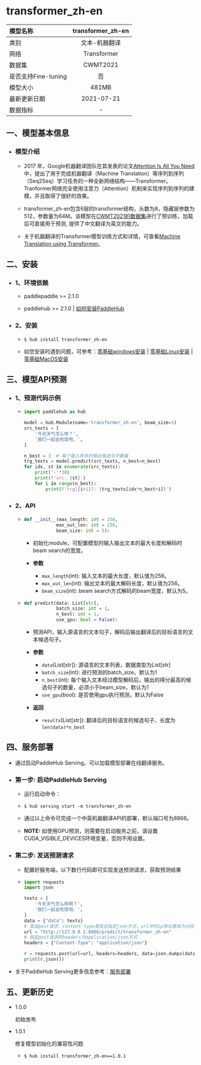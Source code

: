 # transformer_zh-en
|模型名称|transformer_zh-en|
| :--- | :---: | 
|类别|文本-机器翻译|
|网络|Transformer|
|数据集|CWMT2021|
|是否支持Fine-tuning|否|
|模型大小|481MB|
|最新更新日期|2021-07-21|
|数据指标|-|

## 一、模型基本信息

- ### 模型介绍

  - 2017 年，Google机器翻译团队在其发表的论文[Attention Is All You Need](https://arxiv.org/abs/1706.03762)中，提出了用于完成机器翻译（Machine Translation）等序列到序列（Seq2Seq）学习任务的一种全新网络结构——Transformer。Tranformer网络完全使用注意力（Attention）机制来实现序列到序列的建模，并且取得了很好的效果。

  - transformer_zh-en包含6层的transformer结构，头数为8，隐藏层参数为512，参数量为64M。该模型在[CWMT2021的数据集](http://nlp.nju.edu.cn/cwmt-wmt)进行了预训练，加载后可直接用于预测, 提供了中文翻译为英文的能力。

  - 关于机器翻译的Transformer模型训练方式和详情，可查看[Machine Translation using Transformer](https://github.com/PaddlePaddle/PaddleNLP/tree/develop/examples/machine_translation/transformer)。

## 二、安装

- ### 1、环境依赖  

  - paddlepaddle >= 2.1.0
  
  - paddlehub >= 2.1.0    | [如何安装PaddleHub](../../../../docs/docs_ch/get_start/installation.rst)

- ### 2、安装

  - ```shell
    $ hub install transformer_zh-en
    ```

  - 如您安装时遇到问题，可参考：[零基础windows安装](../../../../docs/docs_ch/get_start/windows_quickstart.md)
 | [零基础Linux安装](../../../../docs/docs_ch/get_start/linux_quickstart.md) | [零基础MacOS安装](../../../../docs/docs_ch/get_start/mac_quickstart.md)

## 三、模型API预测

- ### 1、预测代码示例

  - ```python
    import paddlehub as hub

    model = hub.Module(name='transformer_zh-en', beam_size=5)
    src_texts = [
        '今天天气怎么样？',
        '我们一起去吃饭吧。',
    ]

    n_best = 3  # 每个输入样本的输出候选句子数量
    trg_texts = model.predict(src_texts, n_best=n_best)
    for idx, st in enumerate(src_texts):
        print('-'*30)
        print(f'src: {st}')
        for i in range(n_best):
            print(f'trg[{i+1}]: {trg_texts[idx*n_best+i]}')    
    ```

- ### 2、API

  - ```python
    def __init__(max_length: int = 256,
                max_out_len: int = 256,
                beam_size: int = 5):  
    ```

    - 初始化module，可配置模型的输入输出文本的最大长度和解码时beam search的宽度。

    - **参数**

      - `max_length`(int): 输入文本的最大长度，默认值为256。
      - `max_out_len`(int): 输出文本的最大解码长度，默认值为256。
      - `beam_size`(int): beam search方式解码的beam宽度，默认为5。

  - ```python
    def predict(data: List[str],
                batch_size: int = 1,
                n_best: int = 1,
                use_gpu: bool = False):
    ```

    - 预测API，输入源语言的文本句子，解码后输出翻译后的目标语言的文本候选句子。

    - **参数**
      - `data`(List[str]): 源语言的文本列表，数据类型为List[str]
      - `batch_size`(int): 进行预测的batch_size，默认为1
      - `n_best`(int): 每个输入文本经过模型解码后，输出的得分最高的候选句子的数量，必须小于beam_size，默认为1
      - `use_gpu`(bool): 是否使用gpu执行预测，默认为False

    - **返回**
      - `results`(List[str]): 翻译后的目标语言的候选句子，长度为`len(data)*n_best`

## 四、服务部署

  - 通过启动PaddleHub Serving，可以加载模型部署在线翻译服务。

  - ### 第一步: 启动PaddleHub Serving

    - 运行启动命令：

    - ```shell
      $ hub serving start -m transformer_zh-en
      ```

    - 通过以上命令可完成一个中英机器翻译API的部署，默认端口号为8866。

    - **NOTE:** 如使用GPU预测，则需要在启动服务之前，请设置CUDA_VISIBLE_DEVICES环境变量，否则不用设置。

  - ### 第二步: 发送预测请求

    - 配置好服务端，以下数行代码即可实现发送预测请求，获取预测结果

    - ```python
      import requests
      import json

      texts = [
          '今天天气怎么样啊？',
          '我们一起去吃饭吧。',
      ]
      data = {"data": texts}
      # 发送post请求，content-type类型应指定json方式，url中的ip地址需改为对应机器的ip
      url = "http://127.0.0.1:8866/predict/transformer_zh-en"
      # 指定post请求的headers为application/json方式
      headers = {"Content-Type": "application/json"}

      r = requests.post(url=url, headers=headers, data=json.dumps(data))
      print(r.json())
      ```

  - 关于PaddleHub Serving更多信息参考：[服务部署](../../../../docs/docs_ch/tutorial/serving.md)

## 五、更新历史

* 1.0.0

  初始发布

* 1.0.1

  修复模型初始化的兼容性问题
  - ```shell
    $ hub install transformer_zh-en==1.0.1
    ```
